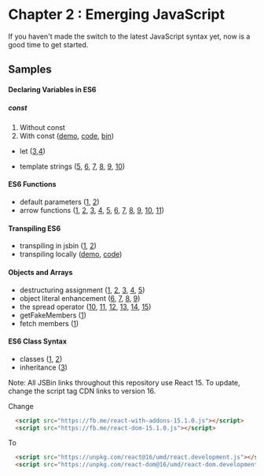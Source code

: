 Chapter 2 : Emerging JavaScript
==================
If you haven't made the switch to the latest JavaScript syntax yet, now is a good time to get started.

Samples
--------

#### Declaring Variables in ES6

##### const

  1. Without const
  2. With const ([demo](https://rawgit.com/MoonHighway/learning-react/blob/update-localize-samples/chapter-02/01-declaring-variables/02-const.html), [code](https://github.com/MoonHighway/learning-react/blob/update-localize-samples/chapter-02/01-declaring-variables/02-const.html), [bin](http://jsbin.com/gapoxa/2/edit?js,output))

* let ([3](http://jsbin.com/gapoxa/3/edit?js,output),[4](http://jsbin.com/gapoxa/4/edit?js,output))


* template strings ([5](http://jsbin.com/gapoxa/5/edit?js,output),
[6](http://jsbin.com/gapoxa/6/edit?js,output),
[7](http://jsbin.com/gapoxa/7/edit?js,console),
[8](http://jsbin.com/gapoxa/8/edit?js,console),
[9](http://jsbin.com/gapoxa/9/edit?js,console),
[10](http://jsbin.com/gapoxa/10/edit?js,output))

#### ES6 Functions
* default parameters ([1](http://jsbin.com/yeqexu/1/edit?js,console),
[2](http://jsbin.com/yeqexu/2/edit?js,console))
* arrow functions ([1](http://jsbin.com/tegefa/1/edit?js,console),
[2](http://jsbin.com/tegefa/2/edit?js,console),
[3](http://jsbin.com/tegefa/3/edit?js,console),
[4](http://jsbin.com/tegefa/4/edit?js,console),
[5](http://jsbin.com/tegefa/5/edit?js,console),
[6](http://jsbin.com/tegefa/6/edit?js,console),
[7](http://jsbin.com/tegefa/7/edit?js,console),
[8](http://jsbin.com/tegefa/8/edit?js,console),
[9](http://jsbin.com/tegefa/9/edit?js,console),
[10](http://jsbin.com/tegefa/10/edit?js,console),
[11](http://jsbin.com/tegefa/11/edit?js,console))

#### Transpiling ES6
* transpiling in jsbin ([1](http://jsbin.com/puraror/1/edit?js,console),
[2](http://jsbin.com/puraror/2/edit?js,console))
* transpiling locally ([demo](http://rawgit.com/MoonHighway/learning-react/master/chapter-02/babel-inline-transpiler.html),
[code](https://github.com/MoonHighway/learning-react/blob/master/chapter-02/babel-inline-transpiler.html))

#### Objects and Arrays
* destructuring assignment ([1](http://jsbin.com/jukokaf/1/edit?js,console),
[2](http://jsbin.com/jukokaf/2/edit?js,console),
[3](http://jsbin.com/jukokaf/3/edit?js,console),
[4](http://jsbin.com/jukokaf/4/edit?js,console),
[5](http://jsbin.com/jukokaf/5/edit?js,console))
* object literal enhancement ([6](http://jsbin.com/jukokaf/6/edit?js,console),
[7](http://jsbin.com/jukokaf/7/edit?js,console),
[8](http://jsbin.com/jukokaf/8/edit?js,console),
[9](http://jsbin.com/jukokaf/9/edit?js,console))
* the spread operator ([10](http://jsbin.com/jukokaf/10/edit?js,console),
[11](http://jsbin.com/jukokaf/11/edit?js,console),
[12](http://jsbin.com/jukokaf/12/edit?js,console),
[13](http://jsbin.com/jukokaf/13/edit?js,console),
[14](http://jsbin.com/jukokaf/14/edit?js,console),
[15](http://jsbin.com/jukokaf/15/edit?js,console))
* getFakeMembers ([1](http://jsbin.com/pupojik/1/edit?js,console))
* fetch members ([1](http://jsbin.com/haguhe/1/edit?js,console))

#### ES6 Class Syntax
* classes ([1](http://jsbin.com/hoqileh/1/edit?js,console),
[2](http://jsbin.com/hoqileh/2/edit?js,console))
* inheritance ([3](http://jsbin.com/hoqileh/3/edit?js,console))


Note: All JSBin links throughout this repository use React 15. To update, change the script tag CDN links to version 16.

Change

```html
  <script src="https://fb.me/react-with-addons-15.1.0.js"></script>
  <script src="https://fb.me/react-dom-15.1.0.js"></script>
```

To

```html
  <script src="https://unpkg.com/react@16/umd/react.development.js"></script>
  <script src="https://unpkg.com/react-dom@16/umd/react-dom.development.js"></script>
```
